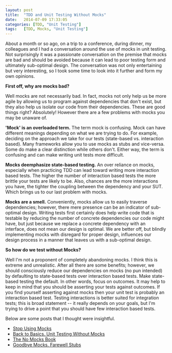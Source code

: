 ```yaml
---
layout: post
title:  "TDD and Unit Testing Without Mocks"
date:   2014-07-09 17:33:05
categories: [TDD, "Unit Testing"]
tags: 	[TDD, Mocks, "Unit Testing"]
---
```


About a month or so ago, on a trip to a conference, during dinner, my colleagues and I had a conversation around the use of mocks in unit testing. Not surprisingly it was a passionate conversation on the premise that mocks are bad and should be avoided because it can lead to poor testing form and ultimately sub-optimal design. The conversation was not only entertaining but very interesting, so I took some time to look into it further and form my own opinions.

**First off, why are mocks bad?**

Well mocks are not necessarily bad. In fact, mocks not only help us be more agile by allowing us to program against dependencies that don't exist, but they also help us isolate our code from their dependencies. These are good things right? Absolutely! However there are a few problems with mocks you may be unaware of.

**'Mock' is an overloaded term.**
The term mock is confusing. Mock can have different meanings depending on what we are trying to do. For example, deciding on the approach we take for our tests (state-based vs. interaction based). Many frameworks allow you to use mocks as stubs and vice-versa. Some do make a clear distinction while others don't. Either way, the term is confusing and can make writing unit tests more difficult.

**Mocks deemphasize state-based testing.**
An over reliance on mocks, especially when practicing TDD can lead toward writing more interaction based tests. The higher the number of interaction based tests the more brittle your tests are likely to be. Also, chances are the more interactions you have, the tighter the coupling between the dependency and your SUT. Which brings us to our last problem with mocks.

**Mocks are a smell.**
Conveniently, mocks allow us to easily traverse dependencies; however, there mere presence can be an indicator of sub-optimal design. Writing tests first certainly does help write code that is testable by reducing the number of concrete dependencies our code might have, but just because we replace a concrete dependency with an interface, does not mean our design is optimal. We are better off, but blindly implementing mocks with disregard for proper design, influences our design process in a manner that leaves us with a sub-optimal design. 

**So how do we test without Mocks?**

Well I'm not a proponent of completely abandoning mocks. I think this is extreme and unrealistic. After all there are some benefits; however, we should consciously reduce our dependencies on mocks (no pun intended) by defaulting to state-based tests over interaction based tests. Make state-based testing the default. In other words, focus on outcomes. It may help to keep in mind that you should be asserting your tests against outcomes. If you find yourself asserting against mocks then your unit test is probably an interaction based test. Testing interactions is better suited for integration tests; this is broad statement -- it really depends on your goals, but I'm trying to drive a point that you should have few interaction based tests.

Below are some posts that I thought were insightful.

* [Stop Using Mocks](http://openmymind.net/2011/3/23/Stop-Using-Mocks/)
* [Back to Basics. Unit Testing Without Mocks](http://simpleprogrammer.com/2011/01/23/back-to-basics-unit-testing-without-mocks/)
* [The No Mocks Book](http://arlobelshee.com/the-no-mocks-book/)
* [Goodbye Mocks. Farewell Stubs](http://osherove.com/blog/2008/9/20/goodbye-mocks-farewell-stubs.html)
